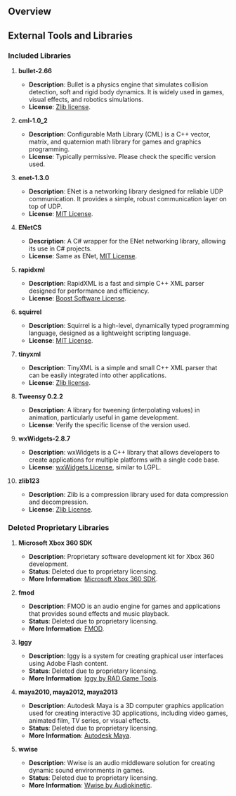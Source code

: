 ## Overview

## External Tools and Libraries

### Included Libraries

1. **bullet-2.66**

   - **Description**: Bullet is a physics engine that simulates collision detection, soft and rigid body dynamics. It is widely used in games, visual effects, and robotics simulations.
   - **License**: [Zlib license](http://opensource.org/licenses/Zlib).

2. **cml-1.0_2**

   - **Description**: Configurable Math Library (CML) is a C++ vector, matrix, and quaternion math library for games and graphics programming.
   - **License**: Typically permissive. Please check the specific version used.

3. **enet-1.3.0**

   - **Description**: ENet is a networking library designed for reliable UDP communication. It provides a simple, robust communication layer on top of UDP.
   - **License**: [MIT License](https://opensource.org/licenses/MIT).

4. **ENetCS**

   - **Description**: A C# wrapper for the ENet networking library, allowing its use in C# projects.
   - **License**: Same as ENet, [MIT License](https://opensource.org/licenses/MIT).

5. **rapidxml**

   - **Description**: RapidXML is a fast and simple C++ XML parser designed for performance and efficiency.
   - **License**: [Boost Software License](https://www.boost.org/users/license.html).

6. **squirrel**

   - **Description**: Squirrel is a high-level, dynamically typed programming language, designed as a lightweight scripting language.
   - **License**: [MIT License](https://opensource.org/licenses/MIT).

7. **tinyxml**

   - **Description**: TinyXML is a simple and small C++ XML parser that can be easily integrated into other applications.
   - **License**: [Zlib license](http://opensource.org/licenses/Zlib).

8. **Tweensy 0.2.2**

   - **Description**: A library for tweening (interpolating values) in animation, particularly useful in game development.
   - **License**: Verify the specific license of the version used.

9. **wxWidgets-2.8.7**

   - **Description**: wxWidgets is a C++ library that allows developers to create applications for multiple platforms with a single code base.
   - **License**: [wxWidgets License](https://opensource.org/licenses/wxWindows), similar to LGPL.

10. **zlib123**
    - **Description**: Zlib is a compression library used for data compression and decompression.
    - **License**: [Zlib License](http://opensource.org/licenses/Zlib).

### Deleted Proprietary Libraries

1. **Microsoft Xbox 360 SDK**

   - **Description**: Proprietary software development kit for Xbox 360 development.
   - **Status**: Deleted due to proprietary licensing.
   - **More Information**: [Microsoft Xbox 360 SDK](https://www.microsoft.com).

2. **fmod**

   - **Description**: FMOD is an audio engine for games and applications that provides sound effects and music playback.
   - **Status**: Deleted due to proprietary licensing.
   - **More Information**: [FMOD](https://www.fmod.com).

3. **Iggy**

   - **Description**: Iggy is a system for creating graphical user interfaces using Adobe Flash content.
   - **Status**: Deleted due to proprietary licensing.
   - **More Information**: [Iggy by RAD Game Tools](https://www.radgametools.com/iggy.htm).

4. **maya2010, maya2012, maya2013**

   - **Description**: Autodesk Maya is a 3D computer graphics application used for creating interactive 3D applications, including video games, animated film, TV series, or visual effects.
   - **Status**: Deleted due to proprietary licensing.
   - **More Information**: [Autodesk Maya](https://www.autodesk.com/products/maya/overview).

5. **wwise**
   - **Description**: Wwise is an audio middleware solution for creating dynamic sound environments in games.
   - **Status**: Deleted due to proprietary licensing.
   - **More Information**: [Wwise by Audiokinetic](https://www.audiokinetic.com/).
